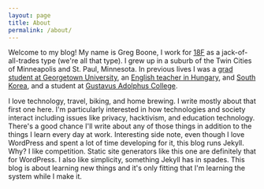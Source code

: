 ```yaml
---
layout: page
title: About
permalink: /about/
---
```


Welcome to my blog! My name is Greg Boone, I work for <a
href="https://18f.gsa.gov">18F</a> as a jack-of-all-trades type (we're all
that type). I grew up in a suburb of the Twin Cities of Minneapolis and St.
Paul, Minnesota. In previous lives I was a <a
href="https://cct.georgetown.edu">grad student at Georgetown University</a>,
an <a
href="https://www.harmsboone.org/category/blog/keeping-up-with-the-magyars">
English teacher in Hungary</a>, and <a
href="https://www.harmsboone.org/category/blog/korea">South Korea</a>, and
a student at <a href="http://gustavus.edu">Gustavus Adolphus College</a>.

I love technology, travel, biking, and home brewing. I write mostly about
that first one here. I'm particularly interested in how technologies and
society interact including issues like privacy, hacktivism, and education
technology. There's a good chance I'll write about any of those things in
addition to the things I learn every day at work. Interesting side note,
even though I love WordPress and spent a lot of time developing for it,
this blog runs Jekyll. Why? I like competition. Static site generators like
this one are definitely that for WordPress. I also like simplicity,
something Jekyll has in spades. This blog is about learning new things and
it's only fitting that I'm learning the system while I make it.

